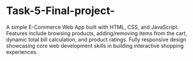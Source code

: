# Task-5-Final-project-
A simple E-Commerce Web App built with HTML, CSS, and JavaScript. Features include browsing products, adding/removing items from the cart, dynamic total bill calculation, and product ratings. Fully responsive design showcasing core web development skills in building interactive shopping experiences.
